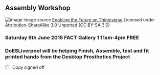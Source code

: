 ## Assembly Workshop

![image](http://webapp.e-nable.me/imgs/referece_rP.png)
Image source [Enabling the Future on Thingiverse](http://thingiverse-production.s3.amazonaws.com/renders/bf/a4/2d/f6/18/Raptor-Hand-Parts---Exploded-View_preview_featured.jpg) Licensed under [Attribution-ShareAlike 3.0 Unported (CC BY-SA 3.0)](http://creativecommons.org/licenses/by-sa/3.0/ "License Link")
### Saturday 6th June 2015 FACT Gallery 1 11am-4pm FREE
### DoESLiverpool will be helping Finish, Assemble, test and fit printed hands from the Desktop Prosthetics Project

 * [ ] Copy signed off



